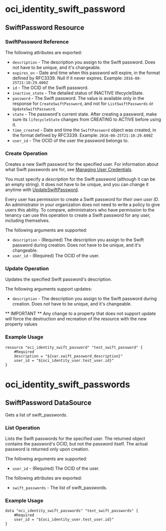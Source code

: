 # oci\_identity\_swift_password

## SwiftPassword Resource

### SwiftPassword Reference

The following attributes are exported:

* `description` - The description you assign to the Swift password. Does not have to be unique, and it's changeable.
* `expires_on` - Date and time when this password will expire, in the format defined by RFC3339. Null if it never expires.  Example: `2016-08-25T21:10:29.600Z` 
* `id` - The OCID of the Swift password.
* `inactive_state` - The detailed status of INACTIVE lifecycleState.
* `password` - The Swift password. The value is available only in the response for `CreateSwiftPassword`, and not  for `ListSwiftPasswords` or `UpdateSwiftPassword`. 
* `state` - The password's current state. After creating a password, make sure its `lifecycleState` changes from CREATING to ACTIVE before using it. 
* `time_created` - Date and time the `SwiftPassword` object was created, in the format defined by RFC3339.  Example: `2016-08-25T21:10:29.600Z` 
* `user_id` - The OCID of the user the password belongs to.



### Create Operation
Creates a new Swift password for the specified user. For information about what Swift passwords are for, see
[Managing User Credentials](https://docs.us-phoenix-1.oraclecloud.com/Content/Identity/Tasks/managingcredentials.htm).

You must specify a *description* for the Swift password (although it can be an empty string). It does not
have to be unique, and you can change it anytime with 
[UpdateSwiftPassword](https://docs.us-phoenix-1.oraclecloud.com/api/#/en/identity/20160918/SwiftPassword/UpdateSwiftPassword).

Every user has permission to create a Swift password for *their own user ID*. An administrator in your organization
does not need to write a policy to give users this ability. To compare, administrators who have permission to the
tenancy can use this operation to create a Swift password for any user, including themselves.


The following arguments are supported:

* `description` - (Required) The description you assign to the Swift password during creation. Does not have to be unique, and it's changeable. 
* `user_id` - (Required) The OCID of the user.


### Update Operation
Updates the specified Swift password's description.


The following arguments support updates:
* `description` - The description you assign to the Swift password during creation. Does not have to be unique, and it's changeable. 


** IMPORTANT **
Any change to a property that does not support update will force the destruction and recreation of the resource with the new property values

### Example Usage

```
resource "oci_identity_swift_password" "test_swift_password" {
	#Required
	description = "${var.swift_password_description}"
	user_id = "${oci_identity_user.test_user.id}"
}
```

# oci\_identity\_swift_passwords

## SwiftPassword DataSource

Gets a list of swift_passwords.

### List Operation
Lists the Swift passwords for the specified user. The returned object contains the password's OCID, but not
the password itself. The actual password is returned only upon creation. 

The following arguments are supported:

* `user_id` - (Required) The OCID of the user.


The following attributes are exported:

* `swift_passwords` - The list of swift_passwords.

### Example Usage

```
data "oci_identity_swift_passwords" "test_swift_passwords" {
	#Required
	user_id = "${oci_identity_user.test_user.id}"
}
```